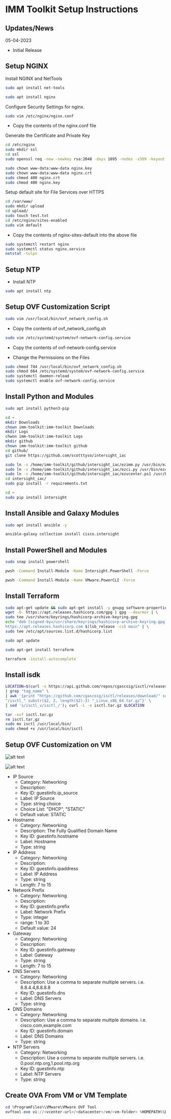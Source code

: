 # IMM Toolkit Setup Instructions

## Updates/News

05-04-2023
* Initial Release

## Setup NGINX

Install NGINX and NetTools

```bash
sudo apt install net-tools
```

```bash
sudo apt install nginx
```

Configure Security Settings for nginx.

```bash
sudo vim /etc/nginx/nginx.conf
```

* Copy the contents of the nginx.conf file

Generate the Certificate and Private Key

```bash
cd /etc/nginx
sudo mkdir ssl
cd ssl
sudo openssl req -new -newkey rsa:2048 -days 1095 -nodes -x509 -keyout nginx.key -out nginx.crt
```


```bash
sudo chown www-data:www-data nginx.key
sudo chown www-data:www-data nginx.crt
sudo chmod 400 nginx.crt
sudo chmod 400 nginx.key
```

Setup default site for File Services over HTTPS

```bash
cd /var/www/
sudo mkdir upload
cd upload/
sudo touch test.txt
cd /etc/nginx/sites-enabled
sudo vim default
```

* Copy the contents of nginx-sites-default into the above file

```bash
sudo systemctl restart nginx
sudo systemctl status nginx.service
netstat -tulpn
```

## Setup NTP

* Install NTP

```bash
sudo apt install ntp
```

## Setup  OVF Customization Script

```bash
sudo vim /usr/local/bin/ovf_network_config.sh
```

* Copy the contents of ovf_network_config.sh

```bash
sudo vim /etc/systemd/system/ovf-network-config.service
```

* Copy the contents of ovf-network-config.service

* Change the Permissions on the Files

```bash
sudo chmod 744 /usr/local/bin/ovf_network_config.sh
sudo chmod 664 /etc/systemd/system/ovf-network-config.service
sudo systemctl daemon-reload
sudo systemctl enable ovf-network-config.service
```

## Install Python and Modules

```bash
sudo apt install python3-pip
```

```bash
cd ~
mkdir Downloads
chown imm-toolkit:imm-toolkit Downloads
mkdir Logs
chwon imm-toolkit:imm-toolkit Logs
mkdir github
chown imm-toolkit:imm-toolkit github
cd github/
git clone https://github.com/scotttyso/intersight_iac
```

```bash
sudo ln -s /home/imm-toolkit/github/intersight_iac/ezimm.py /usr/bin/ezimm.py
sudo ln -s /home/imm-toolkit/github/intersight_iac/ezci.py /usr/bin/ezci.py
sudo ln -s /home/imm-toolkit/github/intersight_iac/ezvcenter.ps1 /usr/bin/ezvcenter.ps1
cd intersight_iac/
sudo pip install -r requirements.txt
```

```bash
cd ~
sudo pip install intersight
```

## Install Ansible and Galaxy Modules

```bash
sudo apt install ansible -y
```

```bash
ansible-galaxy collection install cisco.intersight
```

## Install PowerShell and Modules

```bash
sudo snap install powershell
```

```bash
pwsh -Command Install-Module -Name Intersight.PowerShell -Force
```

```bash
pwsh -Command Install-Module -Name VMware.PowerCLI -Force
```


## Install Terraform

```bash
sudo apt-get update && sudo apt-get install -y gnupg software-properties-common
wget -O- https://apt.releases.hashicorp.com/gpg | gpg --dearmor | \
sudo tee /usr/share/keyrings/hashicorp-archive-keyring.gpg
echo "deb [signed-by=/usr/share/keyrings/hashicorp-archive-keyring.gpg] \
https://apt.releases.hashicorp.com $(lsb_release -cs) main" | \
sudo tee /etc/apt/sources.list.d/hashicorp.list
```

```bash
sudo apt update
```

```bash
sudo apt-get install terraform
```

```bash
terraform -install-autocomplete
```

## Install isdk

```bash
LOCATION=$(curl -s https://api.github.com/repos/cgascoig/isctl/releases/latest \
| grep "tag_name" \
| awk '{print "https://github.com/cgascoig/isctl/releases/download/" substr($2, 2, length($2)-3) \
"/isctl_" substr($2, 2, length($2)-3) "_Linux_x86_64.tar.gz"}' \
| sed 's/isctl_v/isctl_/'); curl -L -o isctl.tar.gz $LOCATION
```

```bash
tar -xvf isctl.tar.gz
rm isctl.tar.gz
sudo mv isctl /usr/local/bin/
sudo chmod +x /usr/local/bin/isctl
```

## Setup OVF Customization on VM

![alt text](vApp-Options.png "vApp Options")

![alt text](vApp-Properties.png "vApp Properties")

- IP Source
  - Category: Networking
  - Description:
  - Key ID: guestinfo.ip_source
  - Label: IP Source
  - Type: string choice
  - Choice List: "DHCP", "STATIC"
  - Default value: STATIC
- Hostname
  - Category: Networking
  - Description: The Fully Qualified Domain Name
  - Key ID: guestinfo.hostname
  - Label: Hostname
  - Type: string
- IP Address
  - Category: Networking
  - Description:
  - Key ID: guestinfo.ipaddress
  - Label: IP Address
  - Type: string
  - Length: 7 to 15
- Network Prefix
  - Category: Networking
  - Description:
  - Key ID: guestinfo.prefix
  - Label: Network Prefix
  - Type: integer
  - range: 1 to 30
  - Default value: 24
- Gateway
  - Category: Networking
  - Description:
  - Key ID: guestinfo.gateway
  - Label: Gateway
  - Type: string
  - Length: 7 to 15
- DNS Servers
  - Category: Networking
  - Description: Use a comma to separate multiple servers.  i.e. 8.8.4.4,8.8.8.8
  - Key ID: guestinfo.dns
  - Label: DNS Servers
  - Type: string
- DNS Domains
  - Category: Networking
  - Description: Use a comma to separate multiple domains.  i.e. cisco.com,example.com
  - Key ID: guestinfo.domain
  - Label: DNS Domains
  - Type: string
- NTP Servers
  - Category: Networking
  - Description: Use a comma to separate multiple servers.  i.e. 0.pool.ntp.org,1.pool.ntp.org
  - Key ID: guestinfo.ntp
  - Label: NTP Servers
  - Type: string

## Create OVA From VM or VM Template

```powershell
cd %ProgramFiles%\VMware\VMware OVF Tool
ovftool.exe vi://<vcenter-url>/<datacenter>/vm/<vm-folder> %HOMEPATH%\Downloads\imm-toolkitv0.1.ova
```